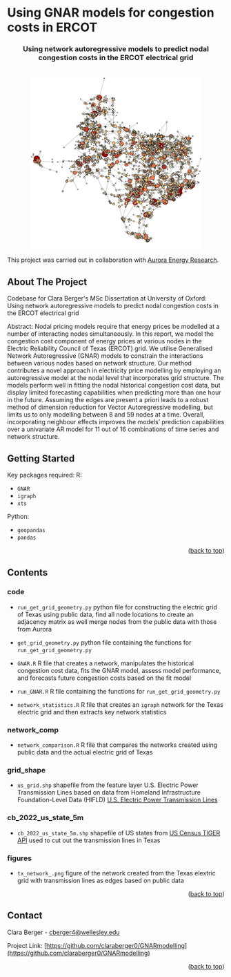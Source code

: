 
# Using GNAR models for congestion costs in ERCOT

<h3 align="center">Using network autoregressive models to predict nodal congestion costs in the ERCOT electrical grid</h3>
<!-- PROJECT LOGO -->
<br />
<div align="center">
  <a href="https://github.com/claraberger0/GNARmodelling">
    <img src="figures/tx_network_.png" alt="Logo" width="400" height="400">
  </a>

</div>

This project was carried out in collaboration with [Aurora Energy Research](https://auroraer.com/).

<!-- ABOUT THE PROJECT -->
## About The Project

Codebase for Clara Berger's MSc Dissertation at University of Oxford: Using network autoregressive models to predict nodal congestion costs in the ERCOT electrical grid

Abstract: 
Nodal pricing models require that energy prices be modelled at a number of interacting nodes simultaneously. In this report, we model the congestion cost component of energy prices at various nodes in the Electric Reliability Council of Texas (ERCOT) grid. We utilise Generalised Network Autoregressive (GNAR) models to constrain the interactions between various nodes based on network structure. Our method contributes a novel approach in electricity price modelling by employing an autoregressive model at the nodal level that incorporates grid structure. The models perform well in fitting the nodal historical congestion cost data, but display limited forecasting capabilities when predicting more than one hour in the future. Assuming the edges are present a priori leads to a robust method of dimension reduction for Vector Autoregressive modelling, but limits us to only modelling between 8 and 59 nodes at a time. Overall, incorporating neighbour effects improves the models’ prediction capabilities over a univariate AR model for 11 out of 16 combinations of time series and network structure.

<!-- GETTING STARTED -->
## Getting Started

Key packages required:
R:
* `GNAR`  
* `igraph`
* `xts`

Python:
* `geopandas`
* `pandas`

<p align="right">(<a href="#readme-top">back to top</a>)</p>



<!-- ROADMAP -->
## Contents

### code
  - `run_get_grid_geometry.py` python file for constructing the electric grid of Texas using public data, find all node locations to create an adjacency matrix as well merge nodes from the public data with those from Aurora
  - `get_grid_geometry.py` python file containing the functions for `run_get_grid_geometry.py`

  - `GNAR.R` R file that creates a network, manipulates the historical congestion cost data, fits the GNAR model, assess model performance, and forecasts future congestion costs based on the fit model
  - `run_GNAR.R` R file containing the functions for `run_get_grid_geometry.py`
    
  - `network_statistics.R` R file that creates an `igraph` network for the Texas electric grid and then extracts key network statistics

### network_comp
  - `network_comparison.R` R file that compares the networks created using public data and the actual electric grid of Texas

### grid_shape
  - `us_grid.shp` shapefile from the feature layer U.S. Electric Power Transmission Lines based on data from Homeland Infrastructure Foundation-Level Data (HIFLD) [
U.S. Electric Power Transmission Lines]([https://www.census.gov/geographies/mapping-files/time-series/](https://www.arcgis.com/home/item.html?id=d4090758322c4d32a4cd002ffaa0aa12&view=list&sortOrder=desc&sortField=defaultFSOrder))

### cb_2022_us_state_5m
  - `cb_2022_us_state_5m.shp` shapefile of US states from [US Census TIGER API](https://www.census.gov/geographies/mapping-files/time-series/) used to cut out the transmission lines in Texas

### figures
  - `tx_network_.png` figure of the network created from the Texas elextric grid with transmission lines as edges based on public data


<p align="right">(<a href="#readme-top">back to top</a>)</p>


<!-- CONTACT -->
## Contact

Clara Berger - cberger4@wellesley.edu

Project Link: [https://github.com/claraberger0/GNARmodelling](https://github.com/claraberger0/GNARmodelling)

<p align="right">(<a href="#readme-top">back to top</a>)</p>





<!-- MARKDOWN LINKS & IMAGES -->
<!-- https://www.markdownguide.org/basic-syntax/#reference-style-links -->
[contributors-shield]: https://img.shields.io/github/contributors/claraberger0/GNARmodelling.svg?style=for-the-badge
[contributors-url]: https://github.com/claraberger0/GNARmodelling/graphs/contributors
[forks-shield]: https://img.shields.io/github/forks/claraberger0/GNARmodelling.svg?style=for-the-badge
[forks-url]: https://github.com/claraberger0/GNARmodelling/network/members
[stars-shield]: https://img.shields.io/github/stars/claraberger0/GNARmodelling.svg?style=for-the-badge
[stars-url]: https://github.com/claraberger0/GNARmodelling/stargazers
[issues-shield]: https://img.shields.io/github/issues/claraberger0/GNARmodelling.svg?style=for-the-badge
[issues-url]: https://github.com/claraberger0/GNARmodelling/issues
[license-shield]: https://img.shields.io/github/license/claraberger0/GNARmodelling.svg?style=for-the-badge
[license-url]: https://github.com/claraberger0/GNARmodelling/blob/master/LICENSE.txt
[linkedin-shield]: https://img.shields.io/badge/-LinkedIn-black.svg?style=for-the-badge&logo=linkedin&colorB=555
[linkedin-url]: https://linkedin.com/in/linkedin_username
[product-screenshot]: images/screenshot.png
[Next.js]: https://img.shields.io/badge/next.js-000000?style=for-the-badge&logo=nextdotjs&logoColor=white
[Next-url]: https://nextjs.org/
[React.js]: https://img.shields.io/badge/React-20232A?style=for-the-badge&logo=react&logoColor=61DAFB
[React-url]: https://reactjs.org/
[Vue.js]: https://img.shields.io/badge/Vue.js-35495E?style=for-the-badge&logo=vuedotjs&logoColor=4FC08D
[Vue-url]: https://vuejs.org/
[Angular.io]: https://img.shields.io/badge/Angular-DD0031?style=for-the-badge&logo=angular&logoColor=white
[Angular-url]: https://angular.io/
[Svelte.dev]: https://img.shields.io/badge/Svelte-4A4A55?style=for-the-badge&logo=svelte&logoColor=FF3E00
[Svelte-url]: https://svelte.dev/
[Laravel.com]: https://img.shields.io/badge/Laravel-FF2D20?style=for-the-badge&logo=laravel&logoColor=white
[Laravel-url]: https://laravel.com
[Bootstrap.com]: https://img.shields.io/badge/Bootstrap-563D7C?style=for-the-badge&logo=bootstrap&logoColor=white
[Bootstrap-url]: https://getbootstrap.com
[JQuery.com]: https://img.shields.io/badge/jQuery-0769AD?style=for-the-badge&logo=jquery&logoColor=white
[JQuery-url]: https://jquery.com 

